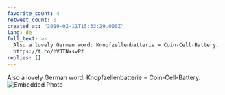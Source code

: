 ```yaml
---
favorite_count: 4
retweet_count: 0
created_at: "2019-02-11T15:33:29.000Z"
lang: de
full_text: >-
  Also a lovely German word: Knopfzellenbatterie = Coin-Cell-Battery.
  https://t.co/hVJTNxsvPf
replies: []
---
```


Also a lovely German word: Knopfzellenbatterie = Coin-Cell-Battery.
![Embedded Photo](https://twitter-media-coderbyheart.s3.eu-north-1.amazonaws.com/1094982763747467264-DzIpAmdWkAE7BiH.jpg)
